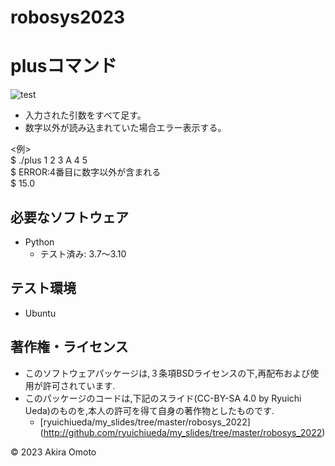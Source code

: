 # robosys2023

# plusコマンド
![test](https://github.com/stmotoaki/robosys2023/actions/workflows/test.yml/badge.svg)

* 入力された引数をすべて足す。
* 数字以外が読み込まれていた場合エラー表示する。

<例>  
$ ./plus 1 2 3 A 4 5  
$ ERROR:4番目に数字以外が含まれる  
$ 15.0  

## 必要なソフトウェア
* Python
  * テスト済み: 3.7～3.10

## テスト環境
* Ubuntu

## 著作権・ライセンス
* このソフトウェアパッケージは,３条項BSDライセンスの下,再配布および使用が許可されています.
* このパッケージのコードは,下記のスライド(CC-BY-SA 4.0 by Ryuichi Ueda)のものを,本人の許可を得て自身の著作物としたものです.
	* [ryuichiueda/my_slides/tree/master/robosys_2022] (http://github.com/ryuichiueda/my_slides/tree/master/robosys_2022)

© 2023 Akira Omoto
